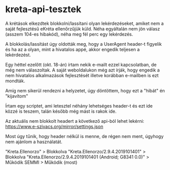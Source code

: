 # kreta-api-tesztek
A krétások elkezdtek blokkolni/lassítani olyan lekérdezéseket, amiket nem a saját fejlesztésű eKréta ellenőrzűjük küld.
Néha egyáltalán nem jön válasz (asszem 104-es hibakód), néha meg fél perc egy lekérdezés.

A blokkolás/lassítást úgy oldották meg, hogy a UserAgent header-t figyelik és ha az a olyan, mint a hivatalos appé, akkor engedik teljesen a lekérdezést.

Egy héttel ezelőtt (okt. 18-án) írtam nekik e-mailt ezzel kapcsolatban, de még nem válaszoltak. A saját weboldalukon még azt írják, hogy engedik a nem hivatalos alkalmazások fejlesztését illetve korábban e-mailben is ezt mondták.

Amíg nem sikerül rendezni a helyzetet, úgy döntöttem, hogy ezt a "hibát" én "kijavítom"

Írtam egy scriptet, ami letesztel néhány lehetséges header-t és ezt ide közzé is teszem, talán később még mást is rakok ide.

Az aktuális nem blokkolt headert a következő api-ból lehet lekérni: https://www.e-szivacs.org/mirror/settings.json

Most úgy tűnik, hogy header nélkül is menne, de régen nem ment, úgyhogy nem ajánlom a használatát.

"Kreta.Ellenorzo"                                       > Blokkolva
"Kreta.Ellenorzo/2.9.4.2019101401"                      > Blokkolva
"Kreta.Ellenorzo/2.9.4.2019101401 (Android; G8341 0.0)" > Működik
SEMMI                                                   > Működik (most)
